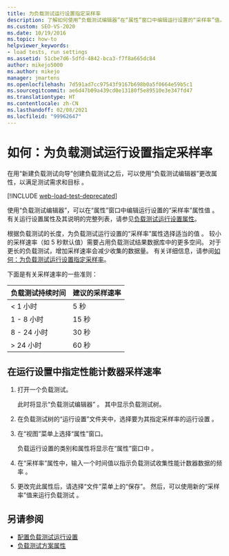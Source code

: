 ```yaml
---
title: 为负载测试运行设置指定采样率
description: 了解如何使用“负载测试编辑器”在“属性”窗口中编辑运行设置的“采样率”值。
ms.custom: SEO-VS-2020
ms.date: 10/19/2016
ms.topic: how-to
helpviewer_keywords:
- load tests, run settings
ms.assetid: 51cbe7d6-5dfd-4842-bca3-f7f8a665dc84
author: mikejo5000
ms.author: mikejo
manager: jmartens
ms.openlocfilehash: 7d591ad7cc97543f9167b698b0a5f0664e59b5c1
ms.sourcegitcommit: ae6d47b09a439cd0e13180f5e89510e3e347fd47
ms.translationtype: HT
ms.contentlocale: zh-CN
ms.lasthandoff: 02/08/2021
ms.locfileid: "99962647"
---
```

# <a name="how-to-specify-the-sample-rate-for-a-load-test-run-setting"></a>如何：为负载测试运行设置指定采样率

在用“新建负载测试向导”创建负载测试之后，可以使用“负载测试编辑器”更改属性，以满足测试需求和目标   。

[!INCLUDE [web-load-test-deprecated](includes/web-load-test-deprecated.md)]

使用“负载测试编辑器”，可以在“属性”窗口中编辑运行设置的“采样率”属性值    。 有关运行设置属性及其说明的完整列表，请参见[负载测试运行设置属性](../test/load-test-run-settings-properties.md)。

根据负载测试的长度，为负载测试运行设置的“采样率”属性选择适当的值  。 较小的采样速率（如 5 秒默认值）需要占用负载测试结果数据库中的更多空间。 对于更长的负载测试，增加采样速率会减少收集的数据量。 有关详细信息，请参阅[如何：为负载测试运行设置指定采样率](../test/how-to-specify-the-sample-rate-for-a-load-test.md)。

下面是有关采样速率的一些准则：

|负载测试持续时间|建议的采样速率|
|-|-----------------------------|
|\< 1 小时|5 秒|
|1 - 8 小时|15 秒|
|8 - 24 小时|30 秒|
|> 24 小时|60 秒|

## <a name="to-specify-performance-counter-sampling-rate-in-a-run-setting"></a>在运行设置中指定性能计数器采样速率

1. 打开一个负载测试。

     此时将显示“负载测试编辑器”  。 其中显示负载测试树。

2. 在负载测试树的“运行设置”文件夹中，选择要为其指定采样率的运行设置  。

3. 在“视图”菜单上选择“属性”窗口。  

     负载运行设置的类别和属性将显示在“属性”窗口中  。

4. 在“采样率”属性中，输入一个时间值以指示负载测试收集性能计数器数据的频率  。

5. 更改完此属性后，请选择“文件”菜单上的“保存”。   然后，可以使用新的“采样率”值来运行负载测试  。

## <a name="see-also"></a>另请参阅

- [配置负载测试运行设置](../test/configure-load-test-run-settings.md)
- [负载测试方案属性](../test/load-test-scenario-properties.md)
